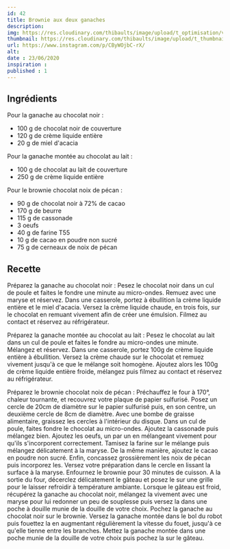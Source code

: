 ```yaml
---
id: 42
title: Brownie aux deux ganaches
description: 
img: https://res.cloudinary.com/thibaults/image/upload/t_optimisation/v1600517381/Recipes/20200623_brownie.jpg
thumbnail: https://res.cloudinary.com/thibaults/image/upload/t_thumbnail_josie/v1600517381/Recipes/20200623_brownie.jpg
url: https://www.instagram.com/p/CByWOjbC-rX/
alt: 
date : 23/06/2020
inspiration :
published : 1
---
```


## Ingrédients
Pour la ganache au chocolat noir :
 - 100 g de chocolat noir de couverture
 - 120 g de crème liquide entière
 - 20 g de miel d'acacia

Pour la ganache montée au chocolat au lait :
 - 100 g de chocolat au lait de couverture
 - 250 g de crème liquide entière

Pour le brownie chocolat noix de pécan :
 - 90 g de chocolat noir à 72% de cacao
 - 170 g de beurre
 - 115 g de cassonade
 - 3 oeufs
 - 40 g de farine T55
 - 10 g de cacao en poudre non sucré
 - 75 g de cerneaux de noix de pécan

## Recette
Préparez la ganache au chocolat noir :
Pesez le chocolat noir dans un cul de poule et faites le fondre une minute au micro-ondes. Remuez avec une maryse et réservez. Dans une casserole, portez à ébullition la crème liquide entière et le miel d'acacia. Versez la crème liquide chaude, en trois fois, sur le chocolat en remuant vivement afin de créer une émulsion. Filmez au contact et réservez au réfrigérateur.

Préparez la ganache montée au chocolat au lait :
Pesez le chocolat au lait dans un cul de poule et faites le fondre au micro-ondes une minute. Mélangez et réservez. Dans une casserole, portez 100g de crème liquide entière à ébullition. Versez la crème chaude sur le chocolat et remuez vivement jusqu'à ce que le mélange soit homogène. Ajoutez alors les 100g de crème liquide entière froide, mélangez puis filmez au contact et réservez au réfrigérateur. 

Préparez le brownie chocolat noix de pécan :
Préchauffez le four à 170°, chaleur tournante, et recouvrez votre plaque de papier sulfurisé. Posez un cercle de 20cm de diamètre sur le papier sulfurisé puis, en son centre, un deuxième cercle de 8cm de diamètre. Avec une bombe de graisse alimentaire, graissez les cercles à l'intérieur du disque. Dans un cul de poule, faites fondre le chocolat au micro-ondes. Ajoutez la cassonade puis mélangez bien. Ajoutez les oeufs, un par un en mélangeant vivement pour qu'ils s'incorporent correctement. Tamisez la farine sur le mélange puis mélangez délicatement à la maryse. De la même manière, ajoutez le cacao en poudre non sucré. Enfin, concassez grossièrement les noix de pécan puis incorporez les. Versez votre préparation dans le cercle en lissant la surface à la maryse. Enfournez le brownie pour 30 minutes de cuisson. A la sortie du four, décerclez délicatement le gâteau et posez le sur une grille pour le laisser refroidir à température ambiante. Lorsque le gâteau est froid, récupérez la ganache au chocolat noir, mélangez la vivement avec une maryse pour lui redonner un peu de souplesse puis versez la dans une poche à douille munie de la douille de votre choix. Pochez la ganache au chocolat noir sur le brownie. Versez la ganache montée dans le bol du robot puis fouettez la en augmentant régulièrement la vitesse du fouet, jusqu'à ce qu'elle tienne entre les branches. Mettez la ganache montée dans une poche munie de la douille de votre choix puis pochez la sur le gâteau.